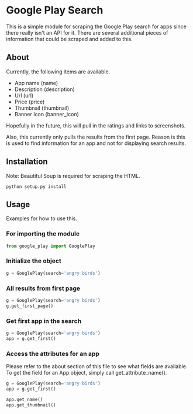 # Google Play Search

This is a simple module for scraping the Google Play search
for apps since there really isn't an API for it. There are 
several additional pieces of information that could be scraped
and added to this. 

## About

Currently, the following items are available.

* App name (name)
* Description (description)
* Url (url)
* Price (price)
* Thumbnail (thumbnail)
* Banner Icon (banner_icon)

Hopefully in the future, this will pull in the ratings and
links to screenshots.

Also, this currently only pulls the results from the first
page. Reason is this is used to find information for an app
and not for displaying search results. 

## Installation

Note: Beautiful Soup is required for scraping the HTML.

```
python setup.py install
```

## Usage

Examples for how to use this.


### For importing the module

```python
from google_play import GooglePlay
```

### Initialize the object

```python
g = GooglePlay(search='angry birds')
```

### All results from first page

```python
g = GooglePlay(search='angry birds')
g.get_first_page()
```

### Get first app in the search

```python
g = GooglePlay(search='angry birds')
app = g.get_first()
```

### Access the attributes for an app

Please refer to the about section of this file to
see what fields are available. To get the field for
an App object, simply call get_attribute_name().

```python
g = GooglePlay(search='angry birds')
app = g.get_first()

app.get_name()
app.get_thumbnail()
```
